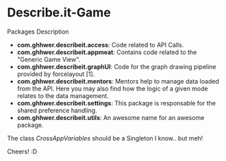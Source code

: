 # Describe.it-Game

Packages Description 
 - **com.ghhwer.describeit.access**: Code related to API Calls.
 - **com.ghhwer.describeit.appmeat**: Contains code related to the "Generic Game View".
 - **com.ghhwer.describeit.graphUI**: Code for the graph drawing pipeline provided by forcelayout [1].
 - **com.ghhwer.describeit.mentors**: Mentors help to manage data loaded from the API. Here you may also find how the logic of a given mode relates to the data management.
 - **com.ghhwer.describeit.settings**: This package is responsable for the shared preference handling.
 - **com.ghhwer.describeit.utils**: An awesome name for an awesome package.

The class *CrossAppVariables* should be a Singleton I know.. but meh!


Cheers! :D
